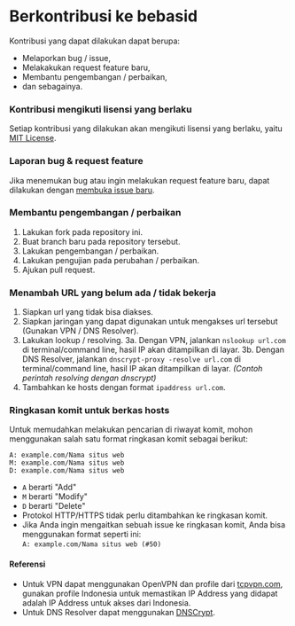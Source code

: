 # Berkontribusi ke bebasid
Kontribusi yang dapat dilakukan dapat berupa:
* Melaporkan bug / issue,
* Melakakukan request feature baru,
* Membantu pengembangan / perbaikan,
* dan sebagainya.
 
### Kontribusi mengikuti lisensi yang berlaku
Setiap kontribusi yang dilakukan akan mengikuti lisensi yang berlaku, yaitu [MIT License](https://github.com/bebasid/bebasid/blob/master/LICENSE).

### Laporan bug & request feature
Jika menemukan bug atau ingin melakukan request feature baru, dapat dilakukan dengan [membuka issue baru](https://github.com/bebasid/bebasid/issues/new/choose).

### Membantu pengembangan / perbaikan
1. Lakukan fork pada repository ini.
2. Buat branch baru pada repository tersebut.
3. Lakukan pengembangan / perbaikan.
4. Lakukan pengujian pada perubahan / perbaikan.
5. Ajukan pull request.

### Menambah URL yang belum ada / tidak bekerja
1. Siapkan url yang tidak bisa diakses.
2. Siapkan jaringan yang dapat digunakan untuk mengakses url tersebut (Gunakan VPN / DNS Resolver).
3. Lakukan lookup / resolving.
3a. Dengan VPN, jalankan `nslookup url.com` di terminal/command line, hasil IP akan ditampilkan di layar.
3b. Dengan DNS Resolver, jalankan `dnscrypt-proxy -resolve url.com`  di terminal/command line, hasil IP akan ditampilkan di layar. *(Contoh perintah resolving dengan dnscrypt)*
4. Tambahkan ke hosts dengan format `ipaddress url.com`.

### Ringkasan komit untuk berkas hosts

Untuk memudahkan melakukan pencarian di riwayat komit, mohon menggunakan salah satu format ringkasan komit sebagai berikut:

```
A: example.com/Nama situs web
M: example.com/Nama situs web
D: example.com/Nama situs web
```
* `A` berarti "Add"
* `M` berarti "Modify"
* `D` berarti "Delete"
* Protokol HTTP/HTTPS tidak perlu ditambahkan ke ringkasan komit.
* Jika Anda ingin mengaitkan sebuah issue ke ringkasan komit, Anda bisa menggunakan format seperti ini:<br>`A: example.com/Nama situs web (#50)`

#### Referensi
* Untuk VPN dapat menggunakan OpenVPN dan profile dari [tcpvpn.com](https://tcpvpn.com), gunakan profile Indonesia untuk memastikan IP Address yang didapat adalah IP Address untuk akses dari Indonesia.
* Untuk DNS Resolver dapat menggunakan [DNSCrypt](https://www.dnscrypt.org/). 

